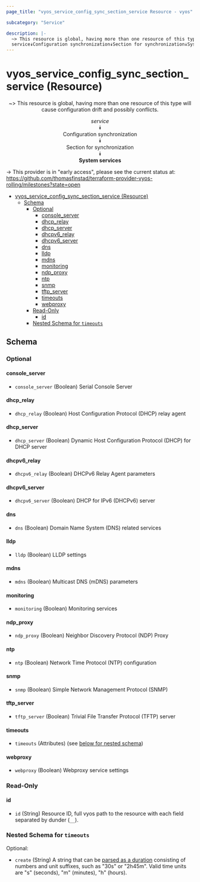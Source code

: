 ```yaml
---
page_title: "vyos_service_config_sync_section_service Resource - vyos"

subcategory: "Service"

description: |-
  ~> This resource is global, having more than one resource of this type will cause configuration drift and possibly conflicts.
  service⯯Configuration synchronization⯯Section for synchronization⯯System services
---
```


# vyos_service_config_sync_section_service (Resource)
<center>

~> This resource is global, having more than one resource of this type will cause configuration drift and possibly conflicts.

*service*  
⯯  
Configuration synchronization  
⯯  
Section for synchronization  
⯯  
**System services**


</center>

-> This provider is in "early access", please see the current status at: https://github.com/thomasfinstad/terraform-provider-vyos-rolling/milestones?state=open

<!--TOC-->

- [vyos_service_config_sync_section_service (Resource)](#vyos_service_config_sync_section_service-resource)
  - [Schema](#schema)
    - [Optional](#optional)
      - [console_server](#console_server)
      - [dhcp_relay](#dhcp_relay)
      - [dhcp_server](#dhcp_server)
      - [dhcpv6_relay](#dhcpv6_relay)
      - [dhcpv6_server](#dhcpv6_server)
      - [dns](#dns)
      - [lldp](#lldp)
      - [mdns](#mdns)
      - [monitoring](#monitoring)
      - [ndp_proxy](#ndp_proxy)
      - [ntp](#ntp)
      - [snmp](#snmp)
      - [tftp_server](#tftp_server)
      - [timeouts](#timeouts)
      - [webproxy](#webproxy)
    - [Read-Only](#read-only)
      - [id](#id)
    - [Nested Schema for `timeouts`](#nested-schema-for-timeouts)

<!--TOC-->

<!-- schema generated by tfplugindocs -->
## Schema

### Optional

#### console_server
- `console_server` (Boolean) Serial Console Server
#### dhcp_relay
- `dhcp_relay` (Boolean) Host Configuration Protocol (DHCP) relay agent
#### dhcp_server
- `dhcp_server` (Boolean) Dynamic Host Configuration Protocol (DHCP) for DHCP server
#### dhcpv6_relay
- `dhcpv6_relay` (Boolean) DHCPv6 Relay Agent parameters
#### dhcpv6_server
- `dhcpv6_server` (Boolean) DHCP for IPv6 (DHCPv6) server
#### dns
- `dns` (Boolean) Domain Name System (DNS) related services
#### lldp
- `lldp` (Boolean) LLDP settings
#### mdns
- `mdns` (Boolean) Multicast DNS (mDNS) parameters
#### monitoring
- `monitoring` (Boolean) Monitoring services
#### ndp_proxy
- `ndp_proxy` (Boolean) Neighbor Discovery Protocol (NDP) Proxy
#### ntp
- `ntp` (Boolean) Network Time Protocol (NTP) configuration
#### snmp
- `snmp` (Boolean) Simple Network Management Protocol (SNMP)
#### tftp_server
- `tftp_server` (Boolean) Trivial File Transfer Protocol (TFTP) server
#### timeouts
- `timeouts` (Attributes) (see [below for nested schema](#nestedatt--timeouts))
#### webproxy
- `webproxy` (Boolean) Webproxy service settings

### Read-Only

#### id
- `id` (String) Resource ID, full vyos path to the resource with each field separated by dunder (`__`).

<a id="nestedatt--timeouts"></a>
### Nested Schema for `timeouts`

Optional:

- `create` (String) A string that can be [parsed as a duration](https://pkg.go.dev/time#ParseDuration) consisting of numbers and unit suffixes, such as &#34;30s&#34; or &#34;2h45m&#34;. Valid time units are &#34;s&#34; (seconds), &#34;m&#34; (minutes), &#34;h&#34; (hours).
